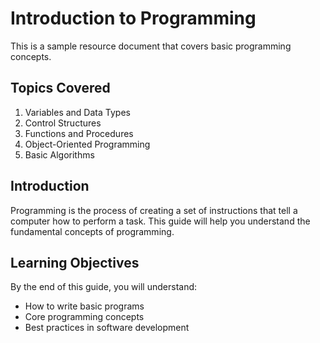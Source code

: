# Introduction to Programming

This is a sample resource document that covers basic programming concepts.

## Topics Covered

1. Variables and Data Types
2. Control Structures
3. Functions and Procedures
4. Object-Oriented Programming
5. Basic Algorithms

## Introduction

Programming is the process of creating a set of instructions that tell a computer how to perform a task. This guide will help you understand the fundamental concepts of programming.

## Learning Objectives

By the end of this guide, you will understand:
- How to write basic programs
- Core programming concepts
- Best practices in software development